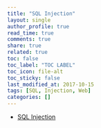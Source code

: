 ```yaml
---
title: "SQL Injection"
layout: single
author_profile: true
read_time: true
comments: true
share: true
related: true
toc: false
toc_label: "TOC LABEL"
toc_icon: file-alt
toc_sticky: false
last_modified_at: 2017-10-15
tags: [SQL, Injection, Web]
categories: []
---
```


* [SQL Injection](https://github.com/DATDA/main/blob/master/presentations/SQL%20Injection%20%26%20Password%20Storage.pdf)